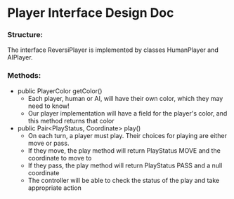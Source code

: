 # Player Interface Design Doc

### Structure: 
The interface ReversiPlayer is implemented by classes HumanPlayer and AIPlayer.

### Methods:
* public PlayerColor getColor()
  * Each player, human or AI, will have their own color, which they may need to know!
  * Our player implementation will have a field for the player's color, and this method returns that color
* public Pair<PlayStatus, Coordinate> play()
  * On each turn, a player must play. Their choices for playing are either move or pass.
  * If they move, the play method will return PlayStatus MOVE and the coordinate to move to
  * If they pass, the play method will return PlayStatus PASS and a null coordinate
  * The controller will be able to check the status of the play and take appropriate action